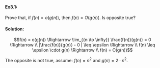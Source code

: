 #### Ex3.1: 

Prove that, if $f(n) = o(g(n))$, then $f(n) = O(g(n))$. Is opposite true?

#### Solution:

$$f(n) = o(g(n)) \Rightarrow \lim_{{n \to \infty}} \frac{f(n)}{g(n)} = 0 \Rightarrow \\
 |\frac{f(n)}{g(n)} - 0 | \leq \epsilon \Rightarrow \\
f(n) \leq \epsilon \cdot g(n) \Rightarrow \\
f(n) = O(g(n))$$

The opposite is not true, assume: $f(n) = n^2$ and $g(n) = 2\cdot n^2$.
